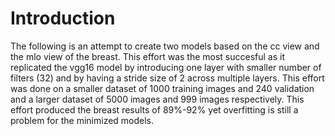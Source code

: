# Introduction
The following is an attempt to create two models based on the cc view and the mlo view of the breast. This effort was the most succesful as it replicated the vgg16 model by introducing one layer with smaller number of filters (32) and by having a stride size of 2 across multiple layers. This effort was done on a smaller dataset of 1000 training images and 240 validation and a larger dataset of 5000 images and 999 images respectively. This effort produced the breast results of 89%-92% yet overfitting is still a problem for the minimized models. 